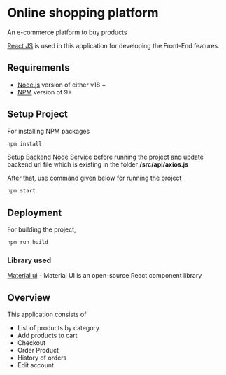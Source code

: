 # Online shopping platform

An e-commerce platform to buy products

[React JS](https://reactjs.org/) is used in this application for developing the Front-End features. 

Requirements
------------

 * [Node.js](https://nodejs.org/en/) version of either v18 +
 * [NPM](https://www.npmjs.com/) version of 9+

## Setup Project

For installing NPM packages

```bash
npm install
```
Setup [Backend Node Service](https://github.com/AnjanaShaji110/shopping-cart-service) before running the project and update backend url file which is existing in the folder
**/src/api/axios.js**

After that, use command given below for running the project

```bash
npm start
```
## Deployment

For building the project,

```bash
npm run build
```
### Library used
[Material ui](https://mui.com/material-ui/getting-started/) - Material UI is an open-source React component library
## Overview

This application consists of 

* List of products by category
* Add products to cart
* Checkout 
* Order Product
* History of orders
* Edit account
